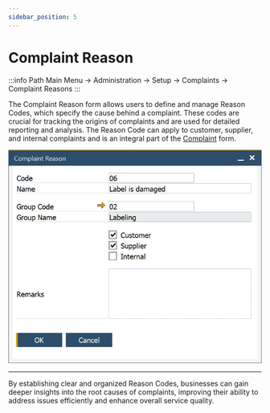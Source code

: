 ```yaml
---
sidebar_position: 5
---
```


# Complaint Reason

:::info Path
    Main Menu → Administration → Setup → Complaints → Complaint Reasons
:::

The Complaint Reason form allows users to define and manage Reason Codes, which specify the cause behind a complaint. These codes are crucial for tracking the origins of complaints and are used for detailed reporting and analysis. The Reason Code can apply to customer, supplier, and internal complaints and is an integral part of the [Complaint](./complaint.md) form.

![Complaint Reason](./media/complaint-reason/complaint-reason.webp)

---
By establishing clear and organized Reason Codes, businesses can gain deeper insights into the root causes of complaints, improving their ability to address issues efficiently and enhance overall service quality.

